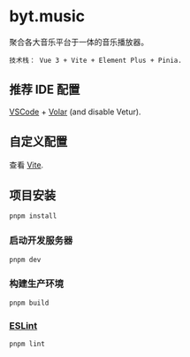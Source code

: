 # byt.music

聚合各大音乐平台于一体的音乐播放器。

```text
技术栈： Vue 3 + Vite + Element Plus + Pinia.
```

## 推荐 IDE 配置

[VSCode](https://code.visualstudio.com/) + [Volar](https://marketplace.visualstudio.com/items?itemName=Vue.volar) (and disable Vetur).

## 自定义配置

查看 [Vite](https://vite.dev/config/).

## 项目安装

```sh
pnpm install
```

### 启动开发服务器

```sh
pnpm dev
```

### 构建生产环境

```sh
pnpm build
```

### [ESLint](https://eslint.org/)

```sh
pnpm lint
```
